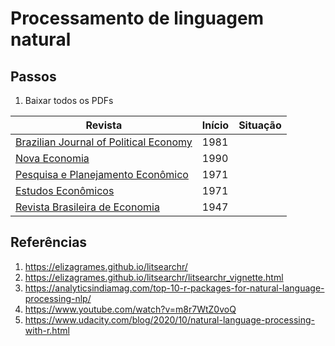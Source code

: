 # Processamento de linguagem natural

## Passos

1. Baixar todos os PDFs

| Revista                                                      | Início | Situação |
| ------------------------------------------------------------ | ------ | -------- |
| [Brazilian Journal of Political Economy](https://centrodeeconomiapolitica.org.br/repojs/index.php/journal/issue/archive) | 1981   |          |
| [Nova Economia](https://revistas.face.ufmg.br/index.php/novaeconomia/issue/archive) | 1990   |          |
| [Pesquisa e Planejamento Econômico](https://ppe.ipea.gov.br/index.php/ppe/index) | 1971   |          |
| [Estudos Econômicos](https://www.revistas.usp.br/ee/issue/archive) | 1971   |          |
| [Revista Brasileira de Economia](https://bibliotecadigital.fgv.br/ojs/index.php/rbe/issue/archive) | 1947   |          |



## Referências

1. https://elizagrames.github.io/litsearchr/
2. https://elizagrames.github.io/litsearchr/litsearchr_vignette.html
3. https://analyticsindiamag.com/top-10-r-packages-for-natural-language-processing-nlp/
4. https://www.youtube.com/watch?v=m8r7WtZ0voQ
5. https://www.udacity.com/blog/2020/10/natural-language-processing-with-r.html



